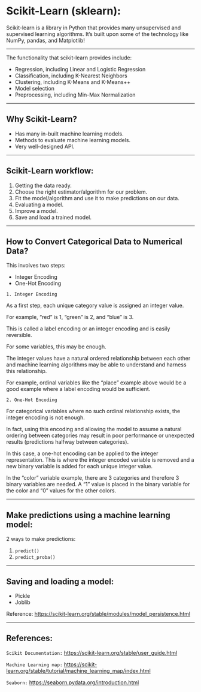 # Scikit-Learn (sklearn):

Scikit-learn is a library in Python that provides many unsupervised and supervised learning algorithms. It’s built upon some of the technology like NumPy, pandas, and Matplotlib!
<hr/>
The functionality that scikit-learn provides include:

* Regression, including Linear and Logistic Regression
* Classification, including K-Nearest Neighbors
* Clustering, including K-Means and K-Means++
* Model selection
* Preprocessing, including Min-Max Normalization
<hr/>

## Why Scikit-Learn?
* Has many in-built machine learning models.
* Methods to evaluate machine learning models.
* Very well-designed API.
<hr/>

## Scikit-Learn workflow:

1. Getting the data ready.
2. Choose the right estimator/algorithm for our problem.
3. Fit the model/algorithm and use it to make predictions on our data.
4. Evaluating a model.
5. Improve a model.
6. Save and load a trained model.
<hr/>

## How to Convert Categorical Data to Numerical Data?

This involves two steps:
* Integer Encoding
* One-Hot Encoding

`1. Integer Encoding`

As a first step, each unique category value is assigned an integer value.

For example, “red” is 1, “green” is 2, and “blue” is 3.

This is called a label encoding or an integer encoding and is easily reversible.

For some variables, this may be enough.

The integer values have a natural ordered relationship between each other and machine learning algorithms may be able to understand and harness this relationship.

For example, ordinal variables like the “place” example above would be a good example where a label encoding would be sufficient.

`2. One-Hot Encoding`

For categorical variables where no such ordinal relationship exists, the integer encoding is not enough.

In fact, using this encoding and allowing the model to assume a natural ordering between categories may result in poor performance or unexpected results (predictions halfway between categories).

In this case, a one-hot encoding can be applied to the integer representation. This is where the integer encoded variable is removed and a new binary variable is added for each unique integer value.

In the “color” variable example, there are 3 categories and therefore 3 binary variables are needed. A “1” value is placed in the binary variable for the color and “0” values for the other colors.

<hr/>

## Make predictions using a machine learning model:

2 ways to make predictions:

1. `predict()`
2. `predict_proba()`

<hr/>

## Saving and loading a model:
* Pickle
* Joblib

Reference: https://scikit-learn.org/stable/modules/model_persistence.html

<hr/>

## References:
`Scikit Documentation:` https://scikit-learn.org/stable/user_guide.html

`Machine Learning map:` https://scikit-learn.org/stable/tutorial/machine_learning_map/index.html

`Seaborn:` https://seaborn.pydata.org/introduction.html
